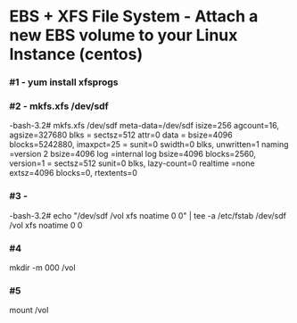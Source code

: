 # EBS + XFS File System - Attach a new EBS volume to your Linux Instance (centos)

### #1 - yum install xfsprogs

### #2 - mkfs.xfs /dev/sdf
-bash-3.2# mkfs.xfs /dev/sdf
meta-data=/dev/sdf isize=256 agcount=16, agsize=327680 blks
= sectsz=512 attr=0
data = bsize=4096 blocks=5242880, imaxpct=25
= sunit=0 swidth=0 blks, unwritten=1
naming =version 2 bsize=4096
log =internal log bsize=4096 blocks=2560, version=1
= sectsz=512 sunit=0 blks, lazy-count=0
realtime =none extsz=4096 blocks=0, rtextents=0

### #3 - 
-bash-3.2# echo "/dev/sdf /vol xfs noatime 0 0" | tee -a /etc/fstab
/dev/sdf /vol xfs noatime 0 0

### #4
mkdir -m 000 /vol

### #5
mount /vol


